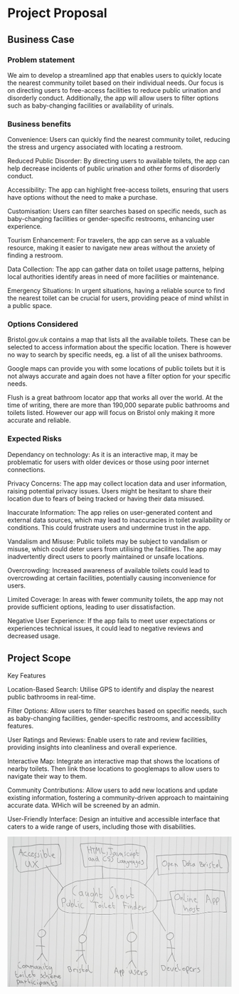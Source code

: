 # Project Proposal

## Business Case

### Problem statement
We aim to develop a streamlined app that enables users to quickly locate the nearest community toilet based on their individual needs. Our focus is on directing users to free-access facilities to reduce public urination and disorderly conduct. Additionally, the app will allow users to filter options such as baby-changing facilities or availability of urinals.

### Business benefits
Convenience: Users can quickly find the nearest community toilet, reducing the stress and urgency associated with locating a restroom.

Reduced Public Disorder: By directing users to available toilets, the app can help decrease incidents of public urination and other forms of disorderly conduct.

Accessibility: The app can highlight free-access toilets, ensuring that users have options without the need to make a purchase.

Customisation: Users can filter searches based on specific needs, such as baby-changing facilities or gender-specific restrooms, enhancing user experience.

Tourism Enhancement: For travelers, the app can serve as a valuable resource, making it easier to navigate new areas without the anxiety of finding a restroom.

Data Collection: The app can gather data on toilet usage patterns, helping local authorities identify areas in need of more facilities or maintenance.

Emergency Situations: In urgent situations, having a reliable source to find the nearest toilet can be crucial for users, providing peace of mind whilst in a public space.

### Options Considered

Bristol.gov.uk contains a map that lists all the available toilets. These can be selected to access information about the specific location. There is however no way to search by specific needs, eg. a list of all the unisex bathrooms.

Google maps can provide you with some locations of public toilets but it is not always accurate and again does not have a filter option for your specific needs.

Flush is a great bathroom locator app that works all over the world. At the time of writing, there are more than 190,000 separate public bathrooms and toilets listed. However our app will focus on Bristol only making it more accurate and reliable.

### Expected Risks

Dependancy on technology: As it is an interactive map, it may be problematic for users with older devices or those using poor internet connections.

Privacy Concerns: The app may collect location data and user information, raising potential privacy issues. Users might be hesitant to share their location due to fears of being tracked or having their data misused.

Inaccurate Information: The app relies on user-generated content and external data sources, which may lead to inaccuracies in toilet availability or conditions. This could frustrate users and undermine trust in the app.

Vandalism and Misuse: Public toilets may be subject to vandalism or misuse, which could deter users from utilising the facilities. The app may inadvertently direct users to poorly maintained or unsafe locations.

Overcrowding: Increased awareness of available toilets could lead to overcrowding at certain facilities, potentially causing inconvenience for users.

Limited Coverage: In areas with fewer community toilets, the app may not provide sufficient options, leading to user dissatisfaction.

Negative User Experience: If the app fails to meet user expectations or experiences technical issues, it could lead to negative reviews and decreased usage.

## Project Scope
Key Features

Location-Based Search: Utilise GPS to identify and display the nearest public bathrooms in real-time.

Filter Options: Allow users to filter searches based on specific needs, such as baby-changing facilities, gender-specific restrooms, and accessibility features.

User Ratings and Reviews: Enable users to rate and review facilities, providing insights into cleanliness and overall experience.

Interactive Map: Integrate an interactive map that shows the locations of nearby toilets. Then link those locations to googlemaps to allow users to navigate their way to them.

Community Contributions: Allow users to add new locations and update existing information, fostering a community-driven approach to maintaining accurate data. WHich will be screened by an admin.

User-Friendly Interface: Design an intuitive and accessible interface that caters to a wide range of users, including those with disabilities.

<img src="pictures/context-diagram.jpg">

